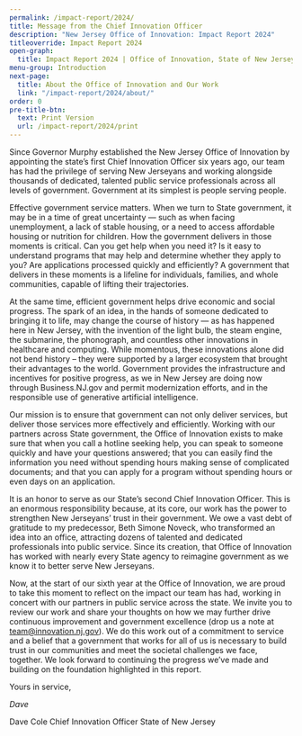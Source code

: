 ```yaml
---
permalink: /impact-report/2024/
title: Message from the Chief Innovation Officer
description: "New Jersey Office of Innovation: Impact Report 2024"
titleoverride: Impact Report 2024
open-graph:
  title: Impact Report 2024 | Office of Innovation, State of New Jersey
menu-group: Introduction
next-page:
  title: About the Office of Innovation and Our Work
  link: "/impact-report/2024/about/"
order: 0
pre-title-btn:
  text: Print Version
  url: /impact-report/2024/print
---
```


Since Governor Murphy established the New Jersey Office of Innovation by appointing the state’s first Chief Innovation Officer six years ago, our team has had the privilege of serving New Jerseyans and working alongside thousands of dedicated, talented public service professionals across all levels of government. Government at its simplest is people serving people.

Effective government service matters. When we turn to State government, it may be in a time of great uncertainty — such as when facing unemployment, a lack of stable housing, or a need to access affordable housing or nutrition for children. How the government delivers in those moments is critical. Can you get help when you need it? Is it easy to understand programs that may help and determine whether they apply to you? Are applications processed quickly and efficiently? A government that delivers in these moments is a lifeline for individuals, families, and whole communities, capable of lifting their trajectories.

At the same time, efficient government helps drive economic and social progress. The spark of an idea, in the hands of someone dedicated to bringing it to life, may change the course of history — as has happened here in New Jersey, with the invention of the light bulb, the steam engine, the submarine, the phonograph, and countless other innovations in healthcare and computing. While momentous, these innovations alone did not bend history – they were supported by a larger ecosystem that brought their advantages to the world. Government provides the infrastructure and incentives for positive progress, as we in New Jersey are doing now through Business.NJ.gov and permit modernization efforts, and in the responsible use of generative artificial intelligence.

Our mission is to ensure that government can not only deliver services, but deliver those services more effectively and efficiently. Working with our partners across State government, the Office of Innovation exists to make sure that when you call a hotline seeking help, you can speak to someone quickly and have your questions answered; that you can easily find the information you need without spending hours making sense of complicated documents; and that you can apply for a program without spending hours or even days on an application.

It is an honor to serve as our State’s second Chief Innovation Officer. This is an enormous responsibility because, at its core, our work has the power to strengthen New Jerseyans’ trust in their government. We owe a vast debt of gratitude to my predecessor, Beth Simone Noveck, who transformed an idea into an office, attracting dozens of talented and dedicated professionals into public service. Since its creation, that Office of Innovation has worked with nearly every State agency to reimagine government as we know it to better serve New Jerseyans.

Now, at the start of our sixth year at the Office of Innovation, we are proud to take this moment to reflect on the impact our team has had, working in concert with our partners in public service across the state. We invite you to review our work and share your thoughts on how we may further drive continuous improvement and government excellence (drop us a note at [team@innovation.nj.gov](mailto:team@innovation.nj.gov)). We do this work out of a commitment to service and a belief that a government that works for all of us is necessary to build trust in our communities and meet the societal challenges we face, together. We look forward to continuing the progress we’ve made and building on the foundation highlighted in this report.

Yours in service,

_Dave_

Dave Cole
Chief Innovation Officer
State of New Jersey
